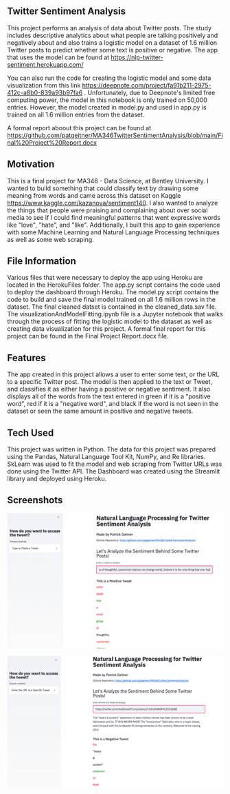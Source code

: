 ## Twitter Sentiment Analysis
This project performs an analysis of data about Twitter posts. The study includes descriptive analytics about what people are talking positively and negatively about and also trains a logistic model on a dataset of 1.6 million Twitter posts to predict whether some text is positive or negative. The app that uses the model can be found at https://nlp-twitter-sentiment.herokuapp.com/

You can also run the code for creating the logistic model and some data visualization from this link https://deepnote.com/project/fa91b211-2975-412c-a8b0-839a93b97fa6 . Unfortunately, due to Deepnote's limited free computing power, the model in this notebook is only trained on 50,000 entries. However, the model created in model.py and used in app.py is trained on all 1.6 million entries from the dataset.

A formal report aboout this project can be found at https://github.com/patgeitner/MA346TwitterSentimentAnalysis/blob/main/Final%20Project%20Report.docx


## Motivation
This is a final project for MA346 - Data Science, at Bentley University. I wanted to build something that could classify text by drawing some meaning from words and came across this dataset on Kaggle https://www.kaggle.com/kazanova/sentiment140. I also wanted to analyze the things that people were praising and complaining about over social media to see if I could find meaningful patterns that went expressive words like "love", "hate", and "like". Additionally, I built this app to gain experience with some Machine Learning and Natural Language Processing techniques as well as some web scraping.

## File Information
Various files that were necessary to deploy the app using Heroku are located in the HerokuFiles folder. The app.py script contains the code used to deploy the dashboard through Heroku. The model.py script contains the code to build and save the final model trained on all 1.6 million rows in the dataset. The final cleaned datset is contained in the cleaned_data.sav file. The visualizationAndModelFitting.ipynb file is a Jupyter notebook that walks through the process of fitting the logistic model to the dataset as well as creating data visualization for this project. A formal final report for this project can be found in the Final Project Report.docx file.

## Features
The app created in this project allows a user to enter some text, or the URL to a specific Twitter post. The model is then applied to the text or Tweet, and classifies it as either having a positive or negative sentiment. It also displays all of the words from the text entered in green if it is a "positive word", red if it is a "negative word", and black if the word is not seen in the dataset or seen the same amount in positive and negative tweets.

## Tech Used
This project was written in Python. The data for this project was prepared using the Pandas, Natural Language Tool Kit, NumPy, and Re libraries. SkLearn was used to fit the model and web scraping from Twitter URLs was done using the Twitter API. The Dashboard was created using the Streamlit library and deployed using Heroku. 

## Screenshots
![](/images/Screenshot.png)

![](/images/Screenshot2.png)

